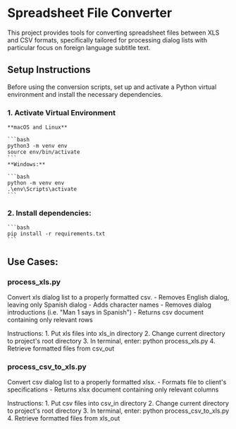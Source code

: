 # Spreadsheet File Converter

This project provides tools for converting spreadsheet files between XLS and CSV formats, specifically tailored for processing dialog lists with particular focus on foreign language
subtitle text.

## Setup Instructions

Before using the conversion scripts, set up and activate a Python virtual environment and install the necessary dependencies.

### 1. Activate Virtual Environment

    **macOS and Linux**

    ```bash
    python3 -m venv env
    source env/bin/activate
    ```
    **Windows:**

    ```bash
    python -m venv env
    .\env\Scripts\activate
    ```

### 2. Install dependencies:
    ```bash
    pip install -r requirements.txt
    ```
## Use Cases:

### process_xls.py

Convert xls dialog list to a properly formatted csv.
    - Removes English dialog, leaving only Spanish dialog
    - Adds character names
    - Removes dialog introductions (i.e. "Man 1 says in Spanish")
    - Returns csv document containing only relevant rows

Instructions:
    1. Put xls files into xls_in directory
    2. Change current directory to project's root directory
    3. In terminal, enter:
        python process_xls.py
    4. Retrieve formatted files from csv_out

### process_csv_to_xls.py

Convert csv dialog list to a properly formatted xlsx.
    - Formats file to client's specifications
    - Returns xlsx document containing only relevant columns

Instructions:
    1. Put csv files into csv_in directory
    2. Change current directory to project's root directory
    3. In terminal, enter:
        python process_csv_to_xls.py
    4. Retrieve formatted files from xls_out
